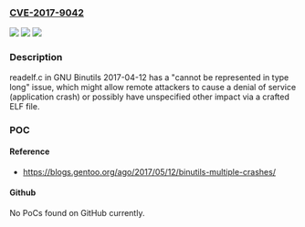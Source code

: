 ### [CVE-2017-9042](https://cve.mitre.org/cgi-bin/cvename.cgi?name=CVE-2017-9042)
![](https://img.shields.io/static/v1?label=Product&message=n%2Fa&color=blue)
![](https://img.shields.io/static/v1?label=Version&message=n%2Fa&color=blue)
![](https://img.shields.io/static/v1?label=Vulnerability&message=n%2Fa&color=brighgreen)

### Description

readelf.c in GNU Binutils 2017-04-12 has a "cannot be represented in type long" issue, which might allow remote attackers to cause a denial of service (application crash) or possibly have unspecified other impact via a crafted ELF file.

### POC

#### Reference
- https://blogs.gentoo.org/ago/2017/05/12/binutils-multiple-crashes/

#### Github
No PoCs found on GitHub currently.

